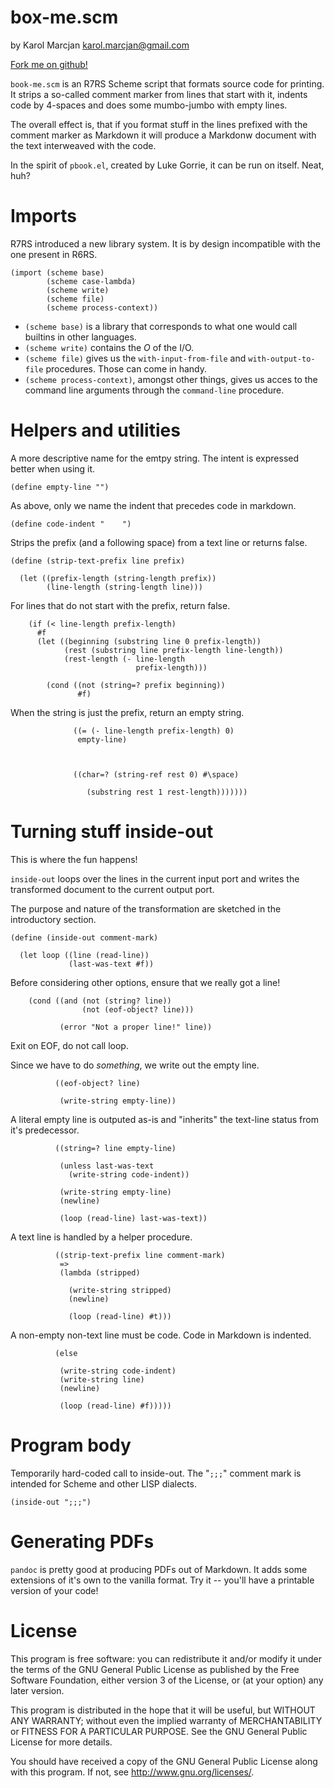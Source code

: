 # box-me.scm

by Karol Marcjan <karol.marcjan@gmail.com>

[Fork me on github!](http://github.org/szabba/book-me)

`book-me.scm` is an R7RS Scheme script that formats source code for
printing. It strips a so-called comment marker from lines that start
with it, indents code by 4-spaces and does some mumbo-jumbo with
empty lines.

The overall effect is, that if you format stuff in the lines
prefixed with the comment marker as Markdown it will produce a
Markdonw document with the text interweaved with the code.

In the spirit of `pbook.el`, created by Luke Gorrie, it can be run
on itself. Neat, huh?

# Imports

R7RS introduced a new library system. It is by design incompatible
with the one present in R6RS.

    (import (scheme base)
            (scheme case-lambda)
            (scheme write)
            (scheme file)
            (scheme process-context))
    
* `(scheme base)` is a library that corresponds to what one would
call builtins in other languages.
* `(scheme write)` contains the *O* of the I/O.
* `(scheme file)` gives us the `with-input-from-file` and
`with-output-to-file` procedures. Those can come in handy.
* `(scheme process-context)`, amongst other things, gives us acces
to the command line arguments through the `command-line` procedure.

# Helpers and utilities

A more descriptive name for the emtpy string. The intent is
expressed better when using it.

    (define empty-line "")
    
As above, only we name the indent that precedes code in markdown.

    (define code-indent "    ")
    
Strips the prefix (and a following space) from a text line or
returns false.

    (define (strip-text-prefix line prefix)
    
      (let ((prefix-length (string-length prefix))
            (line-length (string-length line)))
    
For lines that do not start with the prefix, return false.

        (if (< line-length prefix-length)
          #f
          (let ((beginning (substring line 0 prefix-length))
                (rest (substring line prefix-length line-length))
                (rest-length (- line-length
                                prefix-length)))
    
            (cond ((not (string=? prefix beginning))
                   #f)
    
When the string is just the prefix, return an empty string.

                  ((= (- line-length prefix-length) 0)
                   empty-line)
    


                  ((char=? (string-ref rest 0) #\space)
    
                     (substring rest 1 rest-length)))))))
    
# Turning stuff inside-out

This is where the fun happens!

`inside-out` loops over the lines in the current input port and
writes the transformed document to the current output port.

The purpose and nature of the transformation are sketched in the
introductory section.

    (define (inside-out comment-mark)
    
      (let loop ((line (read-line))
                 (last-was-text #f))
    
Before considering other options, ensure that we really got a line!

        (cond ((and (not (string? line))
                    (not (eof-object? line)))
    
               (error "Not a proper line!" line))
    
Exit on EOF, do not call loop.

Since we have to do *something*, we write out the empty line.

              ((eof-object? line)
    
               (write-string empty-line))
    
A literal empty line is outputed as-is and "inherits" the text-line
status from it's predecessor.

              ((string=? line empty-line)
    
               (unless last-was-text
                 (write-string code-indent))
    
               (write-string empty-line)
               (newline)
    
               (loop (read-line) last-was-text))
    
A text line is handled by a helper procedure.

              ((strip-text-prefix line comment-mark)
               =>
               (lambda (stripped)
    
                 (write-string stripped)
                 (newline)
    
                 (loop (read-line) #t)))
    
A non-empty non-text line must be code. Code in Markdown is indented.

              (else
    
               (write-string code-indent)
               (write-string line)
               (newline)
    
               (loop (read-line) #f)))))
    
# Program body

Temporarily hard-coded call to inside-out. The "`;;;`" comment mark
is intended for Scheme and other LISP dialects.

    (inside-out ";;;")
    
# Generating PDFs

`pandoc` is pretty good at producing PDFs out of Markdown. It adds
some extensions of it's own to the vanilla format. Try it -- you'll
have a printable version of your code!

# License

This program is free software: you can redistribute it and/or modify
it under the terms of the GNU General Public License as published by
the Free Software Foundation, either version 3 of the License, or
(at your option) any later version.

This program is distributed in the hope that it will be useful,
but WITHOUT ANY WARRANTY; without even the implied warranty of
MERCHANTABILITY or FITNESS FOR A PARTICULAR PURPOSE.  See the
GNU General Public License for more details.

You should have received a copy of the GNU General Public License
along with this program.  If not, see <http://www.gnu.org/licenses/>.
